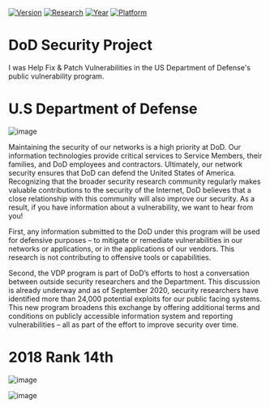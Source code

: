 [![Version](https://img.shields.io/badge/Department-of-Defense-Vulnerability-Assesment-magenta.svg?maxAge=259200)]()
[![Research](https://img.shields.io/badge/Vulnerability-yellow.svg)]()
[![Year](https://img.shields.io/badge/2018-brightgreen.svg)]()
[![Platform](https://img.shields.io/badge/Hackerone-green.svg)]()

# DoD Security Project
I was Help Fix &amp; Patch Vulnerabilities in  the US Department of Defense's public vulnerability program.

# U.S Department of Defense

![image](https://user-images.githubusercontent.com/82410029/115702876-d4990f80-a33f-11eb-9f18-45d5a9850252.png)


Maintaining the security of our networks is a high priority at DoD. Our information technologies provide critical services to Service Members, their families, and DoD employees and contractors. Ultimately, our network security ensures that DoD can defend the United States of America. Recognizing that the broader security research community regularly makes valuable contributions to the security of the Internet, DoD believes that a close relationship with this community will also improve our security. As a result, if you have information about a vulnerability, we want to hear from you!

First, any information submitted to the DoD under this program will be used for defensive purposes – to mitigate or remediate vulnerabilities in our networks or applications, or in the applications of our vendors. This research is not contributing to offensive tools or capabilities.

Second, the VDP program is part of DoD’s efforts to host a conversation between outside security researchers and the Department. This discussion is already underway and as of September 2020, security researchers have identified more than 24,000 potential exploits for our public facing systems. This new program broadens this exchange by offering additional terms and conditions on publicly accessible information system and reporting vulnerabilities – all as part of the effort to improve security over time.

# 2018 Rank 14th 

![image](https://user-images.githubusercontent.com/82410029/115702477-5dfc1200-a33f-11eb-9051-abb793a468d4.png)

![image](https://user-images.githubusercontent.com/82410029/115702644-8e43b080-a33f-11eb-83f8-b6b4299d86ad.png)
